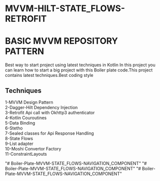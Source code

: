 # MVVM-HILT-STATE_FLOWS-RETROFIT
# BASIC MVVM REPOSITORY PATTERN
Best way to start project using latest techniques in Kotlin
In this project you can learn how to start a big project with this Boiler plate code.This project contains latest techniques.Best coding style

## Techniques
1-MVVM Design Pattern <br />
2-Dagger-Hilt Dependency Injection <br />
3-Retrofit Api call with Okhttp3 authenticator <br />
4-Kotlin Couroutines <br />
5-Data Binding <br />
6-Stetho <br />
7-Sealed classes for Api Response Handling <br />
8-State Flows <br />
9-List adapter  <br />
10-Moshi Convertor Factory <br />
11-ConstraintLayouts <br />

"# Boiler-Plate-MVVM-STATE_FLOWS-NAVIGATION_COMPONENT" 
"# Boiler-Plate-MVVM-STATE_FLOWS-NAVIGATION_COMPONENT" 
"# Boiler-Plate-MVVM-STATE_FLOWS-NAVIGATION_COMPONENT" 
